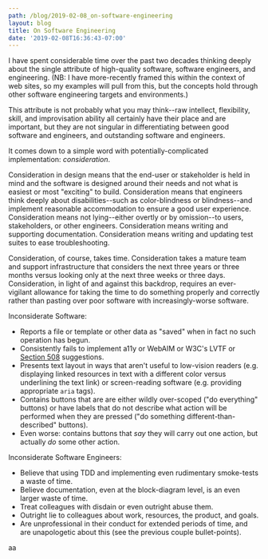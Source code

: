 ```yaml
---
path: /blog/2019-02-08_on-software-engineering
layout: blog
title: On Software Engineering
date: '2019-02-08T16:36:43-07:00'
---
```

I have spent considerable time over the past two decades thinking deeply about the single attribute of high-quality software, software engineers, and engineering. (NB: I have more-recently framed this within the context of web sites, so my examples will pull from this, but the concepts hold through other software engineering targets and environments.)

This attribute is not probably what you may think--raw intellect, flexibility, skill, and improvisation ability all certainly have their place and are important, but they are not singular in differentiating between good software and engineers, and outstanding software and engineers.

It comes down to a simple word with potentially-complicated implementation: _consideration_.

Consideration in design means that the end-user or stakeholder is held in mind and the software is designed around their needs and not what is easiest or most "exciting" to build. Consideration means that engineers think deeply about disabilities--such as color-blindness or blindness--and implement reasonable accommodation to ensure a good user experience. Consideration means not lying--either overtly or by omission--to users, stakeholders, or other engineers. Consideration means writing and supporting documentation. Consideration means writing and updating test suites to ease troubleshooting.

Consideration, of course, takes time. Consideration takes a mature team and support infrastructure that considers the next three years or three months versus looking only at the next three weeks or three days. Consideration, in light of and against this backdrop, requires an ever-vigilant allowance for taking the time to do something properly and correctly rather than pasting over poor software with increasingly-worse software.

Inconsiderate Software:

* Reports a file or template or other data as "saved" when in fact no such operation has begun.
* Consistently fails to implement a11y or WebAIM or W3C's LVTF or [Section 508](https://www.section508.gov/) suggestions.
* Presents text layout in ways that aren't useful to low-vision readers (e.g. displaying linked resources in text with a different color versus underlining the text link) or screen-reading software (e.g. providing appropriate `aria` tags).
* Contains buttons that are are either wildly over-scoped ("do everything" buttons) or have labels that do not describe what action will be performed when they are pressed ("do something different-than-described" buttons).
* Even worse: contains buttons that _say_ they will carry out one action, but actually _do_ some other action.

Inconsiderate Software Engineers:

* Believe that using TDD and implementing even rudimentary smoke-tests a waste of time.
* Believe documentation, even at the block-diagram level, is an even larger waste of time.
* Treat colleagues with disdain or even outright abuse them.
* Outright lie to colleagues about work, resources, the product, and goals.
* Are unprofessional in their conduct for extended periods of time, and are unapologetic about this (see the previous couple bullet-points).

aa
